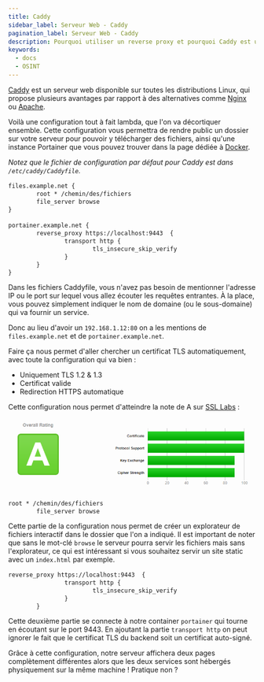 ```yaml
---
title: Caddy
sidebar_label: Serveur Web - Caddy
pagination_label: Serveur Web - Caddy
description: Pourquoi utiliser un reverse proxy et pourquoi Caddy est utile ?
keywords:
  - docs
  - OSINT
---
```


[Caddy](https://caddyserver.com/) est un serveur web disponible sur toutes les distributions Linux, qui propose plusieurs avantages par rapport à des alternatives comme [Nginx](https://www.nginx.com/) ou [Apache](https://httpd.apache.org/).

Voilà une configuration tout à fait lambda, que l'on va décortiquer ensemble.
Cette configuration vous permettra de rendre public un dossier sur votre serveur pour pouvoir y télécharger des fichiers, ainsi qu'une instance Portainer que vous pouvez trouver dans la page dédiée à [Docker](./07-docker.md).

*Notez que le fichier de configuration par défaut pour Caddy est dans `/etc/caddy/Caddyfile`.*

```
files.example.net {
        root * /chemin/des/fichiers
        file_server browse
}

portainer.example.net {
        reverse_proxy https://localhost:9443  {
                transport http {
                        tls_insecure_skip_verify
                }
        }
}
```

Dans les fichiers Caddyfile, vous n'avez pas besoin de mentionner l'adresse IP ou le port sur lequel vous allez écouter les requêtes entrantes. À la place, vous pouvez simplement indiquer le nom de domaine (ou le sous-domaine) qui va fournir un service.

Donc au lieu d'avoir un `192.168.1.12:80` on a les mentions de `files.example.net` et de `portainer.example.net`.

Faire ça nous permet d'aller chercher un certificat TLS automatiquement, avec toute la configuration qui va bien :

- Uniquement TLS 1.2 & 1.3
- Certificat valide
- Redirection HTTPS automatique

Cette configuration nous permet d'atteindre la note de A sur [SSL Labs](https://www.ssllabs.com/ssltest/index.html) :

![Résultat SSL Labs avec Caddy](images/ssllabs.png)

```
root * /chemin/des/fichiers
        file_server browse
```

Cette partie de la configuration nous permet de créer un explorateur de fichiers interactif dans le dossier que l'on a indiqué. Il est important de noter que sans le mot-clé `browse` le serveur pourra servir les fichiers mais sans l'explorateur, ce qui est intéressant si vous souhaitez servir un site static avec un `index.html` par exemple.

```
reverse_proxy https://localhost:9443  {
                transport http {
                        tls_insecure_skip_verify
                }
        }
```

Cette deuxième partie se connecte à notre container `portainer` qui tourne en écoutant sur le port 9443. En ajoutant la partie `transport http` on peut ignorer le fait que le certificat TLS du backend soit un certificat auto-signé.

Grâce à cette configuration, notre serveur affichera deux pages complètement différentes alors que les deux services sont hébergés physiquement sur la même machine ! Pratique non ?